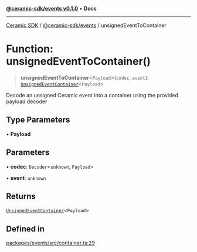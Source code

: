 [**@ceramic-sdk/events v0.1.0**](../README.md) • **Docs**

***

[Ceramic SDK](../../../README.md) / [@ceramic-sdk/events](../README.md) / unsignedEventToContainer

# Function: unsignedEventToContainer()

> **unsignedEventToContainer**\<`Payload`\>(`codec`, `event`): [`UnsignedEventContainer`](../type-aliases/UnsignedEventContainer.md)\<`Payload`\>

Decode an unsigned Ceramic event into a container using the provided payload decoder

## Type Parameters

• **Payload**

## Parameters

• **codec**: `Decoder`\<`unknown`, `Payload`\>

• **event**: `unknown`

## Returns

[`UnsignedEventContainer`](../type-aliases/UnsignedEventContainer.md)\<`Payload`\>

## Defined in

[packages/events/src/container.ts:29](https://github.com/ceramicstudio/ceramic-sdk/blob/08d58118912aa26627dbf829b08a7b8bc9962e2e/packages/events/src/container.ts#L29)

